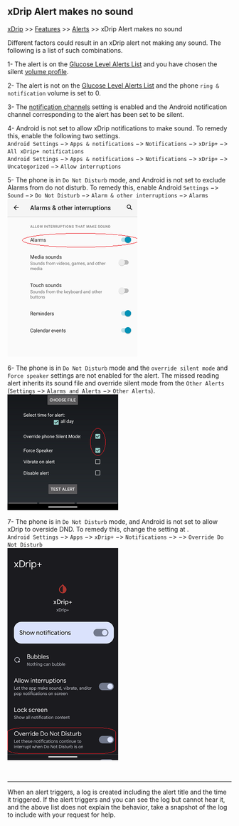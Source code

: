 ## xDrip Alert makes no sound
[xDrip](../README.md) >> [Features](./Features_page.md) >> [Alerts](./Alerts_page.md) >> xDrip Alert makes no sound  
  
Different factors could result in an xDrip alert not making any sound.  The following is a list of such combinations.  
  
1- The alert is on the [Glucose Level Alerts List](./Glucose-level-alerts.md) and you have chosen the silent [volume profile](./Volume-profiles.md).  
  
2- The alert is not on the [Glucose Level Alerts List](./Glucose-level-alerts.md) and the phone `ring & notification` volume is set to 0.  
  
3- The [notification channels](./Notification-channels.md) setting is enabled and the Android notification channel corresponding to the alert has been set to be silent.  
  
4- Android is not set to allow xDrip notifications to make sound.  To remedy this, enable the following two settings.  
`Android Settings` &#8722;> `Apps & notifications` &#8722;> `Notifications` &#8722;> `xDrip+` &#8722;> `All xDrip+ notifications`  
`Android Settings` &#8722;> `Apps & notifications` &#8722;> `Notifications` &#8722;> `xDrip+` &#8722;> `Uncategorized` &#8722;> `Allow interruptions`  
  
5- The phone is in `Do Not Disturb` mode, and Android is not set to exclude Alarms from do not disturb.  To remedy this, enable Android `Settings` &#8722;> `Sound` &#8722;> `Do Not Disturb` &#8722;> `Alarm & other interruptions` &#8722;> `Alarms`  
![](./Alerts/images/ExcludeAlarms.png)  
  
6- The phone is in `Do Not Disturb` mode and the `override silent mode` and `Force speaker` settings are not enabled for the alert.  The missed reading alert inherits its sound file and override silent mode from the `Other Alerts` (`Settings` &#8722;> `Alarms and Alerts` &#8722;> `Other Alerts`).  
![](./Alerts/images/OverrideAndForce.png)  

7- The phone is in `Do Not Disturb` mode, and Android is not set to allow xDrip to overside DND.  To remedy this, change the setting at .  
`Android Settings` &#8722;> `Apps` &#8722;> `xDrip+` &#8722;> `Notifications` &#8722;> &#8722;> `Override Do Not Disturb`  
![](./Alerts/images/AndrdxDripDND.png)  
  
<br/>  
  
---  
  
When an alert triggers, a log is created including the alert title and the time it triggered.  If the alert triggers and you can see the log but cannot hear it, and the above list does not explain the behavior, take a snapshot of the log to include with your request for help.  
  
